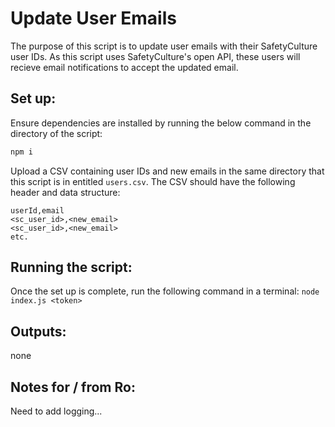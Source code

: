 # Update User Emails
The purpose of this script is to update user emails with their SafetyCulture user IDs. As this script uses SafetyCulture's open API, these users will recieve email notifications to accept the updated email.

## Set up:
Ensure dependencies are installed by running the below command in the directory of the script:
```bash
npm i
```
Upload a CSV containing user IDs and new emails in the same directory that this script is in entitled `users.csv`. The CSV should have the following header and data structure:
```csv
userId,email
<sc_user_id>,<new_email>
<sc_user_id>,<new_email>
etc.
```

## Running the script:
Once the set up is complete, run the following command in a terminal:
`node index.js <token>`

## Outputs:
none

## Notes for / from Ro:
Need to add logging...